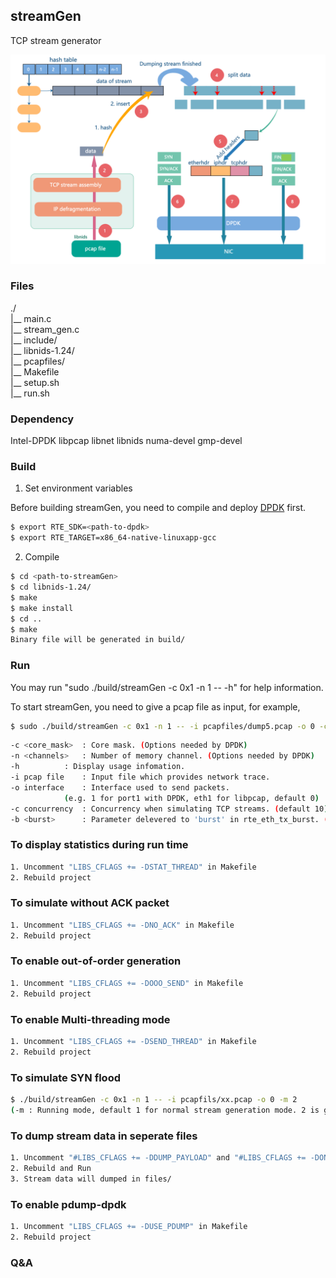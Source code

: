 ## streamGen

TCP stream generator

![streamGen-structure](images/streamGen-structure.png)

### Files

./   
 |__ main.c   
 |__ stream_gen.c   
 |__ include/   
 |__ libnids-1.24/   
 |__ pcapfiles/  
 |__ Makefile   
 |__ setup.sh   
 |__ run.sh   

### Dependency

Intel-DPDK libpcap libnet libnids numa-devel gmp-devel

### Build

1. Set environment variables

Before building streamGen, you need to compile and deploy [DPDK](https://github.com/DPDK/dpdk) first. 

```bash
$ export RTE_SDK=<path-to-dpdk>
$ export RTE_TARGET=x86_64-native-linuxapp-gcc
```


2. Compile

```bash
$ cd <path-to-streamGen>
$ cd libnids-1.24/
$ make
$ make install
$ cd ..
$ make
Binary file will be generated in build/
```

### Run

You may run "sudo ./build/streamGen -c 0x1 -n 1 -- -h" for help information.

To start streamGen, you need to give a pcap file as input, for example,

```bash
$ sudo ./build/streamGen -c 0x1 -n 1 -- -i pcapfiles/dump5.pcap -o 0 -c 1000
```

```bash
-c <core_mask>	: Core mask. (Options needed by DPDK)
-n <channels>   : Number of memory channel. (Options needed by DPDK)
-h			: Display usage infomation.
-i pcap file	: Input file which provides network trace.
-o interface	: Interface used to send packets.
			(e.g. 1 for port1 with DPDK, eth1 for libpcap, default 0)
-c concurrency	: Concurrency when simulating TCP streams. (default 10)  
-b <burst>		: Parameter delevered to 'burst' in rte_eth_tx_burst. (default 1)
```

### To display statistics during run time

```bash
1. Uncomment "LIBS_CFLAGS += -DSTAT_THREAD" in Makefile
2. Rebuild project
```

### To simulate without ACK packet
```bash
1. Uncomment "LIBS_CFLAGS += -DNO_ACK" in Makefile
2. Rebuild project
```

### To enable out-of-order generation
```bash
1. Uncomment "LIBS_CFLAGS += -DOOO_SEND" in Makefile
2. Rebuild project
```

### To enable Multi-threading mode

```bash
1. Uncomment "LIBS_CFLAGS += -DSEND_THREAD" in Makefile
2. Rebuild project
```

### To simulate SYN flood

```bash
$ ./build/streamGen -c 0x1 -n 1 -- -i pcapfils/xx.pcap -o 0 -m 2
(-m : Running mode, default 1 for normal stream generation mode. 2 is given here for simulating SYN flood)
```

### To dump stream data in seperate files 

```bash
1. Uncomment "#LIBS_CFLAGS += -DDUMP_PAYLOAD" and "#LIBS_CFLAGS += -DONLY_REQUEST " in Makefile
2. Rebuild and Run 
3. Stream data will dumped in files/ 
```

### To enable pdump-dpdk
```bash
1. Uncomment "LIBS_CFLAGS += -DUSE_PDUMP" in Makefile
2. Rebuild project
```

### Q&A
